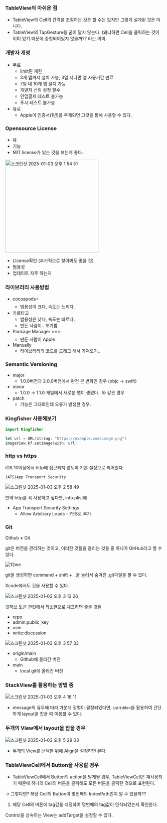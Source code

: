 ### TableView의 아쉬운 점

- TableView의 Cell의 간격을 조절하는 것은 할 수는 있지만 그렇게 설계된 것은 아니다.
- TableView의 TapGesture를 굳이 달지 않는다. (왜냐하면 Cell을 클릭하는 것이 이미 있기 때문에 중첩되어있지 않을까?? 라는 의미.

### 개발자 계정

- 무료
    - limit된 제한
    - 3개 앱까지 설치 가능, 3일 지나면 앱 사용기간 만료
    - 7일 내 10개 앱 설치 가능
    - 개발자 신뢰 설정 필수
    - 인앱결제 테스트 불가능
    - 푸시 테스트 불가능
- 유료
    - Apple이 인증서(1년)를 주게되면 그것을 통해 사용할 수 있다.

### Opensource License

- 뷰
- 기능
- MIT license가 있는 것을 보는게 좋다.

<img width="297" alt="스크린샷 2025-01-03 오후 1 54 51" src="https://github.com/user-attachments/assets/2408b602-ebce-4eeb-ab97-6078944812d8" />


- LIcense확인 (추가적으로 찾아봐도 좋을 것)
- 범용성
- 업데이트 자주 하는지

### 라이브러리 사용방법

- cocoapods⭐️
    - 범용성이 크다, 속도는 느리다.
- 카르타고
    - 범용성은 낮다, 속도는 빠르다.
    - 만든 사람이.. 포기함.
- Package Manager ⭐️⭐️⭐️
    - 만든 사람이 Apple
- Manually
    - 라이브러리의 코드를 드래그 해서 가져오기..

### Semantic Versioning

- major
    - 1.0.0버전과 2.0.0버전에서 완전 큰 변화인 경우 (objc → swift)
- minor
    - 1.0.0 → 1.1.0 게임에서 새로운 맵이 생겼다.. 와 같은 경우
- patch
    - 기능은 그대로인데 오류가 발생한 경우.

### Kingfisher 사용해보기

```swift
import Kingfisher

let url = URL(string: "https://example.com/image.png")
imageView.kf.setImage(with: url)
```

### http vs https

iOS 10이상에서 http에 접근되지 않도록 기본 설정으로 되어있다.

`(ATS)App Transport Security` 

![스크린샷 2025-01-03 오후 2 58 49](https://github.com/user-attachments/assets/b23a904f-5921-4072-a9f5-623c9ade12b9)

만약 http를 꼭 사용하고 싶다면, info.plist에

- App Transport Security Settings
    - Allow Arbitrary Loads - YES로 추가.

### Git

Github ≠ Git

git은 버전을 관리하는 것이고, 이러한 것들을 올리는 것들 중 하나가 GitHub라고 할 수 있다.

![12we](https://github.com/user-attachments/assets/607fcb21-ec78-4c7e-b404-dd4a2d56ecb1)

git을 생성하면 command + shift + . 을 눌러서 숨겨진 .git파일을 볼 수 있다.

Xcode에서도 깃을 사용할 수 있다.

![스크린샷 2025-01-03 오후 3 13 26](https://github.com/user-attachments/assets/d0de5203-f1f5-494d-bce2-13e5dfa8a739)

깃허브 토큰 관련해서 최소한으로 체크하면 좋을 것들

- repo
- admin:public_key
- user
- write:discussion

![스크린샷 2025-01-03 오후 3 57 33](https://github.com/user-attachments/assets/99b1b011-6da9-40bd-8234-337f28ad44b8)

- origin/main
    - Github에 올라간 버전
- main
    - local git에 올라간 버전

### StackView를 활용하는 방법 중

![스크린샷 2025-01-03 오후 4 16 11](https://github.com/user-attachments/assets/477d0ad1-6bee-4a00-a345-cc8aaab650f8)

- message의 유무에 따라 가운데 정렬이 결정되었다면, `isHidden`을 활용하여 간단하게 layout을 잡을 때 이용할 수 있다.

### 두개의 View에서 layout을 잡을 경우

![스크린샷 2025-01-03 오후 5 29 03](https://github.com/user-attachments/assets/c81cc0a7-7056-4550-b922-985156efe9fe)

- 두개의 View를 선택한 뒤에 Align을 설정하면 된다.

### TableViewCell에서 Button을 사용할 경우

- TableViewCell에서 Button의 action을 달게될 경우, TableViewCell은 재사용되기 때문에 하나의 Cell의 버튼을 클릭해도 모든 버튼을 클릭한 것으로 표현된다.

→ 그렇다면? 해당 Cell의 Button이 몇번째의 IndexPath인지 알 수 있을까??

1. 해당 Cell의 버튼에 tag값을 지정하여 몇번째의 tag값이 인식되었는지 확인한다.

Control을 상속하는 View는 addTarget을 설정할 수 있다.
